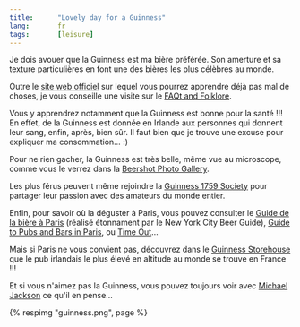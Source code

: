 ```yaml
--- 
title:      "Lovely day for a Guinness" 
lang:       fr 
tags:       [leisure]
---
```



Je dois avouer que la Guinness est ma bière préférée. Son amerture et sa texture particulières en font une des bières les plus célèbres au monde.

Outre le [site web officiel](http://www.guinness.com/) sur lequel vous pourrez apprendre déjà pas mal de choses, je vous conseille une visite sur le [FAQt and Folklore](http://www.ivo.se/guinness/).

Vous y apprendrez notamment que la Guinness est bonne pour la santé !!! En effet, de la Guinness est donnée en Irlande aux personnes qui donnent leur sang, enfin, après, bien sûr. Il faut bien que je trouve une excuse pour expliquer ma consommation… :)

Pour ne rien gacher, la Guinness est très belle, même vue au microscope, comme vous le verrez dans la [Beershot Photo Gallery](http://micro.magnet.fsu.edu/beershots/index.html).

Les plus férus peuvent même rejoindre la [Guinness 1759 Society](http://www.1759society.com/) pour partager leur passion avec des amateurs du monde entier.

Enfin, pour savoir où la déguster à Paris, vous pouvez consulter le [Guide de la bière à Paris](http://www.nycbeer.org/paris/drinking.html) (réalisé étonnament par le New York City Beer Guide), [Guide to Pubs and Bars in Paris](http://www.parispubs.com/), ou [Time Out](http://www.timeout.com/paris/eat/bars_and_pubs.html)…

Mais si Paris ne vous convient pas, découvrez dans le [Guinness Storehouse](http://www.guinnessstorehouse.com/) que le pub irlandais le plus élevé en altitude au monde se trouve en France !!!

Et si vous n'aimez pas la Guinness, vous pouvez toujours voir avec [Michael Jackson](http://www.beerhunter.com/) ce qu'il en pense…

{% respimg "guinness.png", page %}
